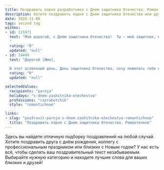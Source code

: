 ```yaml
---
title: Поздравить парня разработчика с Днем защитника Отечества. Романтичное
description: Хотите поздравить парня с Днем защитника Отечества или другим праздником? Наш ИИ создаст незабываемое поздравление, а вы обязательно выделитесь среди других.  
date: 2024-11-08
tags: second tag
wishes:
- id: 115971
  text: "Мой дорогой, с Днём защитника Отечества!  Ты — мой защитник, мой герой, не только в переносном смысле, но и в самом главном — ты защищаешь наш мир от хаоса кода, творишь красоту в цифровом пространстве, а  в моей жизни ты — крепость, оплот любви и нежности. Спасибо тебе за твою силу, ум, и за то, что ты есть.  Целую, люблю и обнимаю!
  "
  rating: "0"
  updated: "null"
- id: 24449
  text: "Дорогой [Имя],
  
  В этот особенный день, День защитника Отечества, хочу пожелать тебе не только мужества и силы, которые ты проявляешь в своей профессии разработчика, но и много радости и любви. Пусть каждый твой код становится шедевром, а каждый твой день наполнен смыслом и теплом. Ты не только защитник своего дела, но и мой защитник, и я благодарна тебе за всё, что ты делаешь. С праздником, любимый!"
  rating: "0"
  updated: "null"

selectedValues:
  recipients: "parnja"
  holidays: "s-dnem-zashitnika-otechestva"
  professions: "razrabotchik"
  style: "romantichnoe"

links:
- slug: "pozdravit-parnja-s-dnem-zashitnika-otechestva-romantichnoe"
  title: "Поздравить парня с Днем защитника Отечества. Романтичное"
---
```


Здесь вы найдете отличную подборку поздравлений на любой случай.
Хотите поздравить друга с днём рождения, коллегу с профессиональным праздником или близких с Новым годом? У нас есть всё, чтобы сделать ваш поздравительный текст незабываемым. Выбирайте нужную категорию и находите лучшие слова для ваших близких и друзей!
